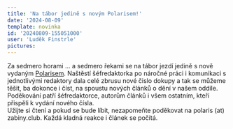 ```yaml
---
title: 'Na tábor jedině s novým Polarisem!'
date: '2024-08-09'
template: novinka
id: '20240809-155051000'
user: 'Luděk Finstrle'
pictures:
---
```

Za sedmero horami ... a sedmero řekami se na tábor jezdí jedině s nově vydaným [Polarisem](https://zabiny.club/data/polaris/2024/Polaris_2024_01.pdf). Naštěstí šéfredaktorka po náročné práci i komunikaci s jednotlivými redaktory dala celé zbrusu nové čislo dokupy a tak se můžeme těšit, ba dokonce i číst, na spoustu nových článků o dění v našem oddíle.  
Poděkování patří šéfredaktorce, autorům článků i všem ostatním, kteří přispěli k vydání nového čísla.  
Užijte si čtení a pokud se bude líbit, nezapomeňte poděkovat na polaris (at) zabiny.club. Každá kladná reakce i článek se počítá.
